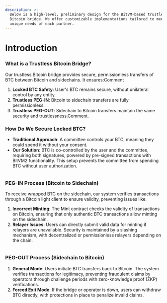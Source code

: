 ```yaml
---
description: >-
  Below is a high-level, preliminary design for the BitVM-based trustless
  Bitcoin bridge. We offer customizable implementations tailored to meet the
  unique needs of each partner.
---
```


# Introduction

### What is a Trustless Bitcoin Bridge? <a href="#what-is-a-trustless-bitcoin-bridge" id="what-is-a-trustless-bitcoin-bridge"></a>

Our trustless Bitcoin bridge provides secure, permissionless transfers of BTC between Bitcoin and sidechains. It ensures:Comment

1. **Locked BTC Safety**: User's BTC remains secure, without unilateral control by any entity.&#x20;
2. **Trustless PEG-IN**: Bitcoin to sidechain transfers are fully permissionless.&#x20;
3. **Trustless PEG-OUT**: Sidechain to Bitcoin transfers maintain the same security and trustlessness.Comment.

### How Do We Secure Locked BTC? <a href="#how-do-we-secure-locked-btc" id="how-do-we-secure-locked-btc"></a>

* **Traditional Approach**: A committee controls your BTC, meaning they could spend it without your consent.
* **Our Solution**: BTC is co-controlled by the user and the committee, requiring both signatures, powered by pre-signed transactions with BitVM2 functionality. This setup prevents the committee from spending BTC without user authorization.

<figure><img src="https://files.gitbook.com/v0/b/gitbook-x-prod.appspot.com/o/spaces%2FNaWxhWAPbrPeq8rIwJHB%2Fuploads%2FmvPKn7Uxjy9UAC4GRHY8%2Fwhiteboard_exported_image%20(9).png?alt=media&#x26;token=ed87535f-4c3a-4fdd-98dd-3906537377d6" alt=""><figcaption></figcaption></figure>

### PEG-IN Process (Bitcoin to Sidechain) <a href="#peg-in-process-bitcoin-to-sidechain" id="peg-in-process-bitcoin-to-sidechain"></a>

To receive wrapped BTC on the sidechain, our system verifies transactions through a Bitcoin light client to ensure validity, preventing issues like:

1. **Incorrect Minting**: The Mint contract checks the validity of transactions on Bitcoin, ensuring that only authentic BTC transactions allow minting on the sidechain.
2. **Relayer Issues**: Users can directly submit valid data for minting if relayers are unavailable. Security is maintained by a slashing mechanism, with decentralized or permissionless relayers depending on the chain.

<figure><img src="https://files.gitbook.com/v0/b/gitbook-x-prod.appspot.com/o/spaces%2FNaWxhWAPbrPeq8rIwJHB%2Fuploads%2FhkKM2aBbjwlB1GgajUxn%2Fwhiteboard_exported_image%20(10).png?alt=media&#x26;token=1f6bd22c-8476-4967-a899-62f18a326582" alt=""><figcaption></figcaption></figure>

### PEG-OUT Process (Sidechain to Bitcoin) <a href="#peg-out-process-sidechain-to-bitcoin" id="peg-out-process-sidechain-to-bitcoin"></a>

1. **General Mode**: Users initiate BTC transfers back to Bitcoin. The system verifies transactions for legitimacy, preventing fraudulent claims by operators through challenge periods with zero-knowledge proof (ZKP) verifications.
2. **Forced Exit Mode**: If the bridge or operator is down, users can withdraw BTC directly, with protections in place to penalize invalid claims.

